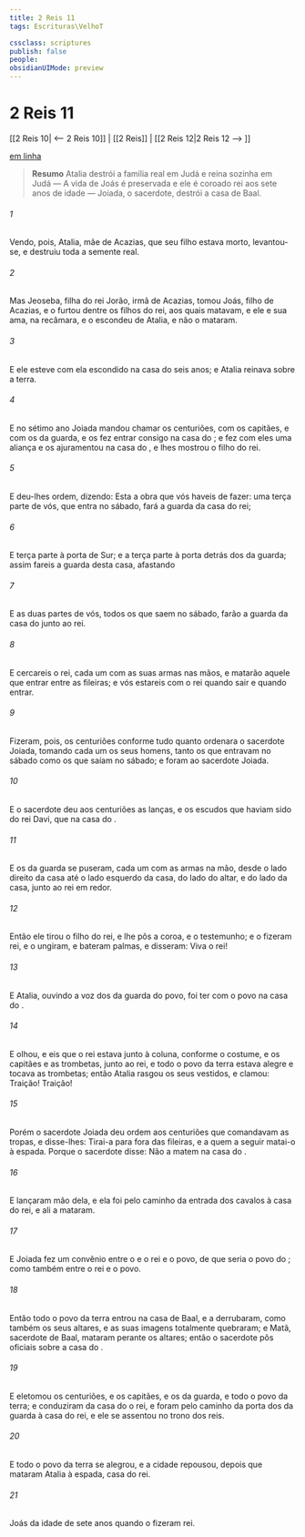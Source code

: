 ```yaml
---
title: 2 Reis 11
tags: Escrituras\VelhoT

cssclass: scriptures
publish: false
people:
obsidianUIMode: preview
---
```


# 2 Reis 11
[[2 Reis 10| <-- 2 Reis 10]] | [[2 Reis]] | [[2 Reis 12|2 Reis 12 --> ]]

[em linha](https://churchofjesuschrist.org/study/scriptures/ot/2-kgs/11?lang=por)

> __Resumo__
Atalia destrói a família real em Judá e reina sozinha em Judá — A vida de Joás é preservada e ele é coroado rei aos sete anos de idade — Joiada, o sacerdote, destrói a casa de Baal.

###### 1 
Vendo, pois, Atalia, mãe de Acazias, que seu filho estava morto, levantou-se, e destruiu toda a semente real.

###### 2 
Mas Jeoseba, filha do rei Jorão, irmã de Acazias, tomou Joás, filho de Acazias, e o furtou dentre os filhos do rei, aos quais matavam, e  ele e sua ama, na recâmara, e o escondeu de Atalia, e  não o mataram.

###### 3 
E ele esteve com ela escondido na casa do  seis anos; e Atalia reinava sobre a terra.

###### 4 
E no sétimo ano Joiada mandou chamar os centuriões, com os capitães, e com os da guarda, e os fez entrar consigo na casa do ; e fez com eles uma aliança e os ajuramentou na casa do , e lhes mostrou o filho do rei.

###### 5 
E deu-lhes ordem, dizendo: Esta  a obra que vós haveis de fazer: uma terça parte de vós, que entra no sábado, fará a guarda da casa do rei;

###### 6 
E  terça parte  à porta de Sur; e a  terça parte à porta detrás dos da guarda; assim fareis a guarda desta casa, afastando 

###### 7 
E as duas partes de vós,  todos os que saem no sábado, farão a guarda da casa do  junto ao rei.

###### 8 
E cercareis o rei, cada um com as suas armas nas mãos, e matarão aquele que entrar entre as fileiras; e vós estareis com o rei quando sair e quando entrar.

###### 9 
Fizeram, pois, os centuriões conforme tudo quanto ordenara o sacerdote Joiada, tomando cada um os seus homens, tanto os que entravam no sábado como os que saíam no sábado; e foram ao sacerdote Joiada.

###### 10 
E o sacerdote deu aos centuriões as lanças, e os escudos que haviam sido do rei Davi, que  na casa do .

###### 11 
E os da guarda se puseram, cada um com as armas na mão, desde o lado direito da casa até o lado esquerdo da casa, do lado do altar, e do lado da casa, junto ao rei em redor.

###### 12 
Então ele tirou o filho do rei, e lhe pôs a coroa, e  o testemunho; e o fizeram rei, e o ungiram, e bateram palmas, e disseram: Viva o rei!

###### 13 
E Atalia, ouvindo a voz dos da guarda  do povo, foi ter com o povo na casa do .

###### 14 
E olhou, e eis que o rei estava junto à coluna, conforme o costume, e os capitães e as trombetas, junto ao rei, e todo o povo da terra estava alegre e tocava as trombetas; então Atalia rasgou os seus vestidos, e clamou: Traição! Traição!

###### 15 
Porém o sacerdote Joiada deu ordem aos centuriões que comandavam as tropas, e disse-lhes: Tirai-a para fora das fileiras, e a quem a seguir matai-o à espada. Porque o sacerdote disse: Não a matem na casa do .

###### 16 
E lançaram mão dela, e ela foi pelo caminho da entrada dos cavalos à casa do rei, e ali a mataram.

###### 17 
E Joiada fez um convênio entre o  e o rei e o povo, de que seria o povo do ; como também entre o rei e o povo.

###### 18 
Então todo o povo da terra entrou na casa de Baal, e a derrubaram, como também os seus altares, e as suas imagens totalmente quebraram; e Matã, sacerdote de Baal, mataram perante os altares; então o sacerdote pôs oficiais sobre a casa do .

###### 19 
E eletomou os centuriões, e os capitães, e os da guarda, e todo o povo da terra; e conduziram da casa do  o rei, e foram pelo caminho da porta dos da guarda à casa do rei, e ele se assentou no trono dos reis.

###### 20 
E todo o povo da terra se alegrou, e a cidade repousou, depois que mataram Atalia à espada,  casa do rei.

###### 21 
 Joás da idade de sete anos quando o fizeram rei.

